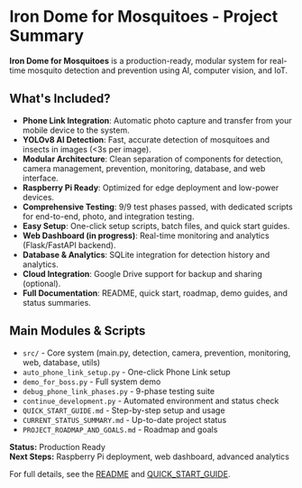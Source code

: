 # Iron Dome for Mosquitoes - Project Summary

**Iron Dome for Mosquitoes** is a production-ready, modular system for real-time mosquito detection and prevention using AI, computer vision, and IoT.

## What's Included?

- **Phone Link Integration**: Automatic photo capture and transfer from your mobile device to the system.
- **YOLOv8 AI Detection**: Fast, accurate detection of mosquitoes and insects in images (<3s per image).
- **Modular Architecture**: Clean separation of components for detection, camera management, prevention, monitoring, database, and web interface.
- **Raspberry Pi Ready**: Optimized for edge deployment and low-power devices.
- **Comprehensive Testing**: 9/9 test phases passed, with dedicated scripts for end-to-end, photo, and integration testing.
- **Easy Setup**: One-click setup scripts, batch files, and quick start guides.
- **Web Dashboard (in progress)**: Real-time monitoring and analytics (Flask/FastAPI backend).
- **Database & Analytics**: SQLite integration for detection history and analytics.
- **Cloud Integration**: Google Drive support for backup and sharing (optional).
- **Full Documentation**: README, quick start, roadmap, demo guides, and status summaries.

## Main Modules & Scripts

- `src/` - Core system (main.py, detection, camera, prevention, monitoring, web, database, utils)
- `auto_phone_link_setup.py` - One-click Phone Link setup
- `demo_for_boss.py` - Full system demo
- `debug_phone_link_phases.py` - 9-phase testing suite
- `continue_development.py` - Automated environment and status check
- `QUICK_START_GUIDE.md` - Step-by-step setup and usage
- `CURRENT_STATUS_SUMMARY.md` - Up-to-date project status
- `PROJECT_ROADMAP_AND_GOALS.md` - Roadmap and goals

**Status:** Production Ready  
**Next Steps:** Raspberry Pi deployment, web dashboard, advanced analytics

For full details, see the [README](README.md) and [QUICK_START_GUIDE](QUICK_START_GUIDE.md).